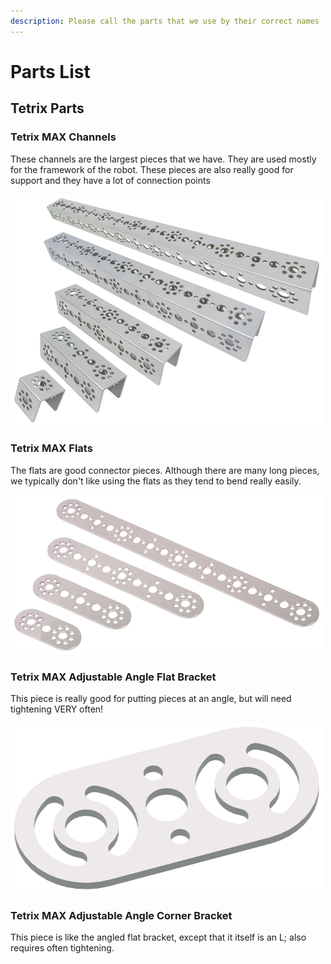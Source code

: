 ```yaml
---
description: Please call the parts that we use by their correct names
---
```


# Parts List

## Tetrix Parts

### Tetrix MAX Channels

These channels are the largest pieces that we have. They are used mostly for the framework of the robot. These pieces are also really good for support and they have a lot of connection points

![](.gitbook/assets/xl_2232tetrixchannels.jpg)

### Tetrix MAX Flats

The flats are good connector pieces. Although there are many long pieces, we typically don't like using the flats as they tend to bend really easily.

![](.gitbook/assets/xl_39271-39274_tetrixflats.jpg)

### Tetrix MAX Adjustable Angle Flat Bracket

This piece is really good for putting pieces at an angle, but will need tightening VERY often!

![](.gitbook/assets/xl_41791txmadjstangleflatbracket.jpg)

### Tetrix MAX Adjustable Angle Corner Bracket

This piece is like the angled flat bracket, except that it itself is an L; also requires often tightening.

